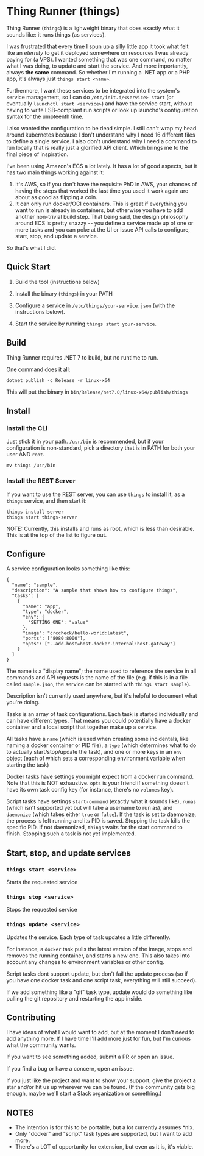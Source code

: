 # Thing Runner (things)

Thing Runner (`things`) is a lighweight binary that does exactly what
it sounds like: it runs things (as services).

I was frustrated that every time I spun up a silly little app it took
what felt like an _eternity_ to get it deployed somewhere on resources
I was already paying for (a VPS). I wanted something that was one
command, no matter what I was doing, to update and start the service.
And more importantly, always **the same** command. So whether I'm
running a .NET app or a PHP app, it's always just `things start <name>`.

Furthermore, I want these services to be integrated into the system's
service management, so I can do `/etc/init.d/<service> start` (or
eventually `launchctl start <service>`) and have the service start,
without having to write LSB-compliant run scripts or look up launchd's
configuration syntax for the umpteenth time.

I also wanted the configuration to be dead simple. I still can't wrap
my head around kubernetes because I don't understand why I need 16
different files to define a single service. I also don't understand
why I need a command to run locally that is really just a glorified
API client. Which brings me to the final piece of inspiration.

I've been using Amazon's ECS a lot lately. It has a lot of good aspects,
but it has two main things working against it:

1.  It's AWS, so if you don't have the requisite PhD in AWS, your
    chances of having the steps that worked the last time you used it
    work again are about as good as flipping a coin.
2.  It can only run docker/OCI containers. This is great if everything
    you want to run is already in containers, but otherwise you have to
    add another non-trivial build step.
    That being said, the design philosophy around ECS is pretty snazzy --
    you define a service made up of one or more tasks and you can poke at
    the UI or issue API calls to configure, start, stop, and update a
    service.

So that's what I did.

## Quick Start

1.  Build the tool (instructions below)

2.  Install the binary (`things`) in your PATH

3.  Configure a service in `/etc/things/your-service.json` (with the
    instructions below).

4.  Start the service by running `things start your-service`.

## Build

Thing Runner requires .NET 7 to build, but no runtime to run.

One command does it all:

```
dotnet publish -c Release -r linux-x64
```

This will put the binary in `bin/Release/net7.0/linux-x64/publish/things`

## Install

### Install the CLI

Just stick it in your path. `/usr/bin` is recommended, but if your
configuration is non-standard, pick a directory that is in PATH for
both your user AND `root`.

```
mv things /usr/bin
```

### Install the REST Server

If you want to use the REST server, you can use `things` to install it,
as a `things` service, and then start it:

```
things install-server
things start things-server
```

NOTE: Currently, this installs and runs as root, which is less than desirable.
This is at the top of the list to figure out.

## Configure

A service configuration looks something like this:

```
{
  "name": "sample",
  "description": "A sample that shows how to configure things",
  "tasks": [
    {
      "name": "app",
      "type": "docker",
      "env": {
        "SETTING_ONE": "value"
      },
      "image": "crccheck/hello-world:latest",
      "ports": ["8080:8000"],
      "opts": ["--add-host=host.docker.internal:host-gateway"]
    }
  ]
}
```

The name is a "display name"; the name used to reference the service in all
commands and API requests is the name of the file (e.g. if this is in a file
called `sample.json`, the service can be started with `things start sample`).

Description isn't currently used anywhere, but it's helpful to document what
you're doing.

Tasks is an array of task configurations. Each task is started individually
and can have different types. That means you could potentially have a docker
container and a local script that together make up a service.

All tasks have a `name` (which is used when creating some incidentals, like
naming a docker container or PID file), a `type` (which determines what to
do to actually start/stop/update the task), and one or more keys in an `env`
object (each of which sets a corresponding environment variable when starting
the task)

Docker tasks have settings you might expect from a docker run command. Note
that this is NOT exhaustive. `opts` is your friend if something doesn't have
its own task config key (for instance, there's no `volumes` key).

Script tasks have settings `start-command` (exactly what it sounds like),
`runas` (which isn't supported yet but will take a username to run as), and
`daemonize` (which takes either `true` or `false`). If the task is set to
daemonize, the process is left running and its PID is saved. Stopping the
task kills the specific PID. If not daemonized, `things` waits for the
start command to finish. Stopping such a task is not yet implemented.

## Start, stop, and update services

### `things start <service>`

Starts the requested service

### `things stop <service>`

Stops the requested service

### `things update <service>`

Updates the service. Each type of task updates a little differently.

For instance, a `docker` task pulls the latest version of the image, stops
and removes the running container, and starts a new one. This also takes into
account any changes to environment variables or other config.

Script tasks dont support update, but don't fail the update process (so if
you have one docker task and one script task, everything will still succeed).

If we add something like a "git" task type, update would do something like
pulling the git repository and restarting the app inside.

## Contributing

I have ideas of what I would want to add, but at the moment I don't _need_ to
add anything more. If I have time I'll add more just for fun, but I'm curious
what the community wants.

If you want to see something added, submit a PR or open an issue.

If you find a bug or have a concern, open an issue.

If you just like the project and want to show your support, give the project
a star and/or hit us up wherever we can be found. (If the community gets big
enough, maybe we'll start a Slack organization or something.)

## NOTES

- The intention is for this to be portable, but a lot currently assumes \*nix.
- Only "docker" and "script" task types are supported, but I want to add more.
- There's a LOT of opportunity for extension, but even as it is, it's viable.
